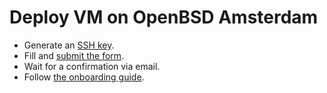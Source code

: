 # Deploy VM on OpenBSD Amsterdam

- Generate an [SSH key](/ssh.html).
- Fill and [submit the form](https://openbsd.amsterdam/contact.html?rz).
- Wait for a confirmation via email.
- Follow [the onboarding guide](https://openbsd.amsterdam/onboard.html).

